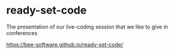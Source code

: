ready-set-code
==============

The presentation of our live-coding session that we like to give in conferences

https://bee-software.github.io/ready-set-code/
